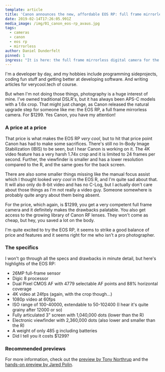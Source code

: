 ```yaml
---
template: article
title: 'Canon announces the new, affordable EOS RP: full frame mirrorless for $1299'
date: 2019-02-14T17:26:05.991Z
media_image: /img/01_canon_eos-rp_avaus.jpg
tags:
  - cameras
  - canon
  - eos rp
  - mirrorless
author: Daniel Dunderfelt
pinned: 1
ingress: "It is here: the full frame mirrorless digital camera for the enthusiastic amateur. At $1299 it is the most affordable full frame camera yet, and that price is the coolest spec about it. I'm personally in the dead center of the target audience for this camera, and to say I'm excited to see it announced after all these leaks is an understatement."
---
```


I'm a developer by day, and my hobbies include programming sideprojects, coding fun stuff and getting better at developing software. And writing articles for verycool.tech of course.

But when I'm not doing those things, photography is a huge interest of mine. I've owned traditional DSLR's, but it has always been APS-C models with a 1.6x crop. That might just change, as Canon released the natural upgrade step for someone like me: the EOS RP, a full frame mirrorless camera. For \$1299. Yes Canon, you have my attention!

### A price at a price

That price is what makes the EOS RP _very cool_, but to hit that price point Canon has had to make some sacrifices. There's still no In-Body Image Stabilization (IBIS) to be seen, but I hear Canon is working on it. The 4K video feature has a very harsh 1.74x crop and it is limited to 24 frames per second. Further, the viewfinder is smaller and has a lower resolution compared to the R, and the same goes for the back screen.

There are also some smaller things missing like the manual focus assist which I thought looked _very cool_ in the EOS R, and I'm quite sad about that. It will also only do 8-bit video and has no C-Log, but I actually don't care about those things as I'm not really a video guy. Someone somewhere is probably quite angry about them being absent.

For the price, which again, is \$1299, you get a very competent full frame camera and it definitely makes the drawbacks palatable. You also get access to the growing library of Canon RF lenses. They won't come as cheap, but hey, you saved a lot on the body.

I'm quite excited to try the EOS RP, it seems to strike a good balance of price and features and it seems right for me who isn't a pro photographer.

### The specifics

I won't go through all the specs and drawbacks in minute detail, but here's highlights of the EOS RP:

- 26MP full-frame sensor
- Digic 8 processor
- Dual Pixel CMOS AF with 4779 selectable AF points and 88% horizontal coverage
- 4K video at 24fps (again, with the crop though...)
- 1080p video at 60fps
- ISO range of 100-40000, extendable to 50-102400 (I hear it's quite grainy after 12000 or so)
- Fully articulated 3" screen with 1,040,000 dots (lower than the R)
- Electronic viewfinder with 2,360,000 dots (also lower and smaller than the R)
- A weight of only 485 g including batteries
- Did I tell you it costs \$1299?

### Recommended previews

For more information, check out the [preview by Tony Northrup](https://www.youtube.com/watch?v=4NGTVuuDFGs) and the [hands-on preview by Jared Polin](https://www.youtube.com/watch?v=nFQVfBdadEs).

